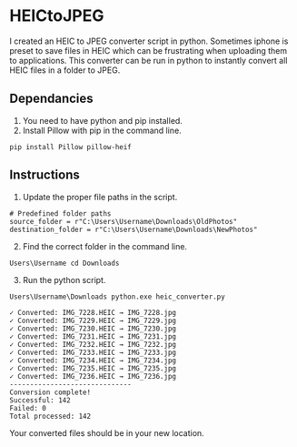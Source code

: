 # HEICtoJPEG
I created an HEIC to JPEG converter script in python. Sometimes iphone is preset to save files in HEIC which can be frustrating when uploading them to applications. This converter can be run in python to instantly convert all HEIC files in a folder to JPEG.

## Dependancies
1. You need to have python and pip installed.
2. Install Pillow with pip in the command line.
```
pip install Pillow pillow-heif
```
## Instructions
1. Update the proper file paths in the script.
```
# Predefined folder paths
source_folder = r"C:\Users\Username\Downloads\OldPhotos"
destination_folder = r"C:\Users\Username\Downloads\NewPhotos"
```
2. Find the correct folder in the command line.
```
Users\Username cd Downloads
```
3. Run the python script.
```
Users\Username\Downloads python.exe heic_converter.py
```
```
✓ Converted: IMG_7228.HEIC → IMG_7228.jpg
✓ Converted: IMG_7229.HEIC → IMG_7229.jpg
✓ Converted: IMG_7230.HEIC → IMG_7230.jpg
✓ Converted: IMG_7231.HEIC → IMG_7231.jpg
✓ Converted: IMG_7232.HEIC → IMG_7232.jpg
✓ Converted: IMG_7233.HEIC → IMG_7233.jpg
✓ Converted: IMG_7234.HEIC → IMG_7234.jpg
✓ Converted: IMG_7235.HEIC → IMG_7235.jpg
✓ Converted: IMG_7236.HEIC → IMG_7236.jpg
------------------------------
Conversion complete!
Successful: 142
Failed: 0
Total processed: 142
```
Your converted files should be in your new location.

